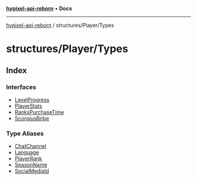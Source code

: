 [**hypixel-api-reborn**](../../../README.md) • **Docs**

***

[hypixel-api-reborn](../../../modules.md) / structures/Player/Types

# structures/Player/Types

## Index

### Interfaces

- [LevelProgress](interfaces/LevelProgress.md)
- [PlayerStats](interfaces/PlayerStats.md)
- [RanksPurchaseTime](interfaces/RanksPurchaseTime.md)
- [ScorpiusBribe](interfaces/ScorpiusBribe.md)

### Type Aliases

- [ChatChannel](type-aliases/ChatChannel.md)
- [Language](type-aliases/Language.md)
- [PlayerRank](type-aliases/PlayerRank.md)
- [SeasonName](type-aliases/SeasonName.md)
- [SocialMediaId](type-aliases/SocialMediaId.md)
